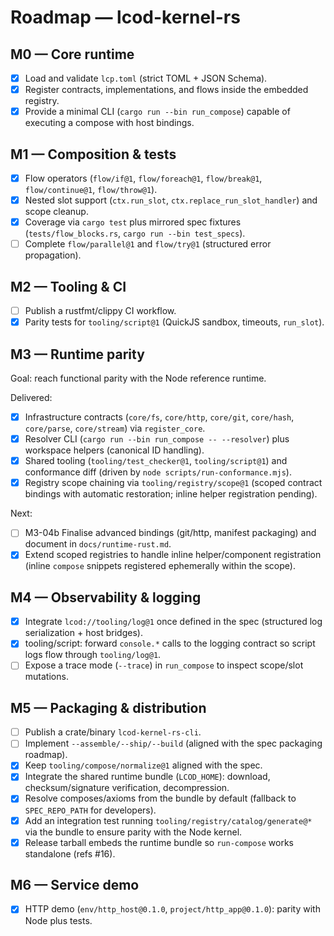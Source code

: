 # Roadmap — lcod-kernel-rs

## M0 — Core runtime
- [x] Load and validate `lcp.toml` (strict TOML + JSON Schema).
- [x] Register contracts, implementations, and flows inside the embedded registry.
- [x] Provide a minimal CLI (`cargo run --bin run_compose`) capable of executing a compose with host bindings.

## M1 — Composition & tests
- [x] Flow operators (`flow/if@1`, `flow/foreach@1`, `flow/break@1`, `flow/continue@1`, `flow/throw@1`).
- [x] Nested slot support (`ctx.run_slot`, `ctx.replace_run_slot_handler`) and scope cleanup.
- [x] Coverage via `cargo test` plus mirrored spec fixtures (`tests/flow_blocks.rs`, `cargo run --bin test_specs`).
- [ ] Complete `flow/parallel@1` and `flow/try@1` (structured error propagation).

## M2 — Tooling & CI
- [ ] Publish a rustfmt/clippy CI workflow.
- [x] Parity tests for `tooling/script@1` (QuickJS sandbox, timeouts, `run_slot`).

## M3 — Runtime parity

Goal: reach functional parity with the Node reference runtime.

Delivered:
- [x] Infrastructure contracts (`core/fs`, `core/http`, `core/git`, `core/hash`, `core/parse`, `core/stream`) via `register_core`.
- [x] Resolver CLI (`cargo run --bin run_compose -- --resolver`) plus workspace helpers (canonical ID handling).
- [x] Shared tooling (`tooling/test_checker@1`, `tooling/script@1`) and conformance diff (driven by `node scripts/run-conformance.mjs`).
- [x] Registry scope chaining via `tooling/registry/scope@1` (scoped contract bindings with automatic restoration; inline helper registration pending).

Next:
- [ ] M3-04b Finalise advanced bindings (git/http, manifest packaging) and document in `docs/runtime-rust.md`.
- [x] Extend scoped registries to handle inline helper/component registration (inline `compose` snippets registered ephemerally within the scope).

## M4 — Observability & logging
- [x] Integrate `lcod://tooling/log@1` once defined in the spec (structured log serialization + host bridges).
- [x] tooling/script: forward `console.*` calls to the logging contract so script logs flow through `tooling/log@1`.
- [ ] Expose a trace mode (`--trace`) in `run_compose` to inspect scope/slot mutations.

## M5 — Packaging & distribution
- [ ] Publish a crate/binary `lcod-kernel-rs-cli`.
- [ ] Implement `--assemble/--ship/--build` (aligned with the spec packaging roadmap).
- [x] Keep `tooling/compose/normalize@1` aligned with the spec.
- [x] Integrate the shared runtime bundle (`LCOD_HOME`): download, checksum/signature verification, decompression.
- [x] Resolve composes/axioms from the bundle by default (fallback to `SPEC_REPO_PATH` for developers).
- [x] Add an integration test running `tooling/registry/catalog/generate@*` via the bundle to ensure parity with the Node kernel.
- [x] Release tarball embeds the runtime bundle so `run-compose` works standalone (refs #16).

## M6 — Service demo
- [x] HTTP demo (`env/http_host@0.1.0`, `project/http_app@0.1.0`): parity with Node plus tests.
